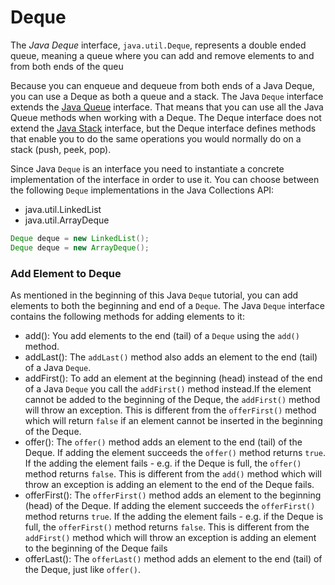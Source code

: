 # Deque

The _Java_ _Deque_ interface, `java.util.Deque`, represents a double ended queue, meaning a queue where you can add and remove elements to and from both ends of the queu

Because you can enqueue and dequeue from both ends of a Java Deque, you can use a Deque as both a queue and a stack. The Java `Deque` interface extends the [Java Queue](https://jenkov.com/tutorials/java-collections/queue.html) interface. That means that you can use all the Java Queue methods when working with a Deque. The Deque interface does not extend the [Java Stack](https://jenkov.com/tutorials/java-collections/stack.html) interface, but the Deque interface defines methods that enable you to do the same operations you would normally do on a stack (push, peek, pop).



Since Java `Deque` is an interface you need to instantiate a concrete implementation of the interface in order to use it. You can choose between the following `Deque` implementations in the Java Collections API:

* java.util.LinkedList
* java.util.ArrayDeque



```java
Deque deque = new LinkedList();
Deque deque = new ArrayDeque();
```



### Add Element to Deque

As mentioned in the beginning of this Java `Deque` tutorial, you can add elements to both the beginning and end of a `Deque`. The Java `Deque` interface contains the following methods for adding elements to it:

* add(): You add elements to the end (tail) of a `Deque` using the `add()` method.
* addLast(): The `addLast()` method also adds an element to the end (tail) of a Java `Deque`.
* addFirst(): To add an element at the beginning (head) instead of the end of a Java `Deque` you call the `addFirst()` method instead.If the element cannot be added to the beginning of the Deque, the `addFirst()` method will throw an exception. This is different from the `offerFirst()` method which will return `false` if an element cannot be inserted in the beginning of the Deque.
* offer(): The `offer()` method adds an element to the end (tail) of the Deque. If adding the element succeeds the `offer()` method returns `true`. If the adding the element fails - e.g. if the Deque is full, the `offer()` method returns `false`. This is different from the `add()` method which will throw an exception is adding an element to the end of the Deque fails.
* offerFirst(): The `offerFirst()` method adds an element to the beginning (head) of the Deque. If adding the element succeeds the `offerFirst()` method returns `true`. If the adding the element fails - e.g. if the Deque is full, the `offerFirst()` method returns `false`. This is different from the `addFirst()` method which will throw an exception is adding an element to the beginning of the Deque fails
* offerLast(): The `offerLast()` method adds an element to the end (tail) of the Deque, just like `offer()`.

